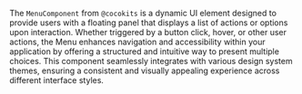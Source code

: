 The `MenuComponent` from `@cocokits` is a dynamic UI element designed to provide users with a floating panel that displays a list of actions or options upon interaction. Whether triggered by a button click, hover, or other user actions, the Menu enhances navigation and accessibility within your application by offering a structured and intuitive way to present multiple choices. This component seamlessly integrates with various design system themes, ensuring a consistent and visually appealing experience across different interface styles.
